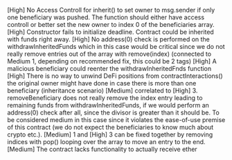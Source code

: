 [High] No Access Controll for inherit() to set owner to msg.sender if only one beneficiary was pushed. The function should either have access controll or better set the new owner to index 0 of the beneficiaries array.
[High] Constructor fails to initialize deadline. Contract could be inherited with funds right away.
[High] No address(0) check is performed on the withdrawInheritedFunds which in this case would be critical since we do not really remove entries out of the array with remove(index) (connected to Medium 1, depending on recommended fix, this could be 2 tags)
[High] A malicious beneficiary could reenter the withdrawInheritedFnds function
[High] There is no way to unwind DeFi positions from contractInteractions() the original owner might have done in case there is more than one beneficiary (inheritance scenario)
[Medium] correlated to [High] 3. removeBeneficiary does not really remove the index entry leading to remaining funds from withdrawInheritedFunds, if we would perform an address(0) check after all, since the divisor is greater than it should be. To be considered medium in this case since it violates the ease-of-use premise of this contract (we do not expect the beneficiaries to know much about crypto etc.). [Medium] 1 and [High] 3 can be fixed together by removing indices with pop() looping over the array to move an entry to the end.
[Medium] The contract lacks functionality to actually receive ether